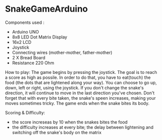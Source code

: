 # SnakeGameArduino
Components used :
* Arduino UNO
* 8x8 LED Dot Matrix Display
* 16x2 LCD
* Joystick
* Connecting wires (mother-mother, father-mother)
* 2 X Bread Board
* Resistance 220 Ohm

How to play:
    The game begins by pressing the joystick. The goal is to reach a score as high as possile. In order to do that, you have to eat(touch) the food (the dots that are lightened along your way). You can choose to go up, down, left or right, using the joystick. If you don't change the snake's direction, it will continue to move in the last direction you've chosen. Don't forget that with every bite taken, the snake's speen increases, making your moves sometimes tricky. The game ends when the snake bites its body.

Scoring & Difficulty:
* the score increseas by 10 when the snakes bites the food
* the difficulty increases at every bite; the delay between lightening and switching off the snake's body on the matrix


 
